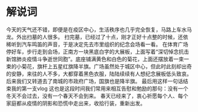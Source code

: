 # 解说词

今天的天气还不错，即便是在疫区中心，生活秩序也几乎完全恢复，马路上车水马龙。外出扫墓的人很多。
扫完墓，已经过了十点，刚才正好十点整的时候，还依稀听到汽车鸣笛的声音，于是决定先去市里组织的纪念会场看一看。
在体育广场停好车，步行走到会场，正南方一块黑底白字的大展板，上面写着“深切悼念抗击新馆肺炎疫情斗争逝世同胞”。底座铺满黄色和白色的菊花，上面还摆放着一束一束的小菊花，旗杆上五星红旗降半旗。广场虽然处于城区中心，但此时此刻却出奇的安静，来往的人不多，大都穿着黑色衣服，陆陆续续有人想纪念展板低头致哀。后来我们又转道去了南城的市政府广场，国旗也是降半旗。
最后用这样一句话结束我的第一支vlog
这也是这段时间我们常用来相互告慰和勉励的那句：没有一个冬天不会过去，没有一个春天不会到来。
春天已经来了，衷心祈愿每个人、每个家庭都从疫情的阴影和恐慌中走出来，收拾行装，重新出发。

